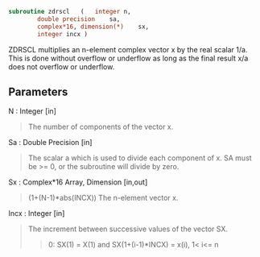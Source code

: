 ```fortran
subroutine zdrscl	(	integer	n,
		double precision	sa,
		complex*16, dimension(*)	sx,
		integer	incx )
```

 ZDRSCL multiplies an n-element complex vector x by the real scalar
 1/a.  This is done without overflow or underflow as long as
 the final result x/a does not overflow or underflow.

## Parameters
N : Integer [in]
> The number of components of the vector x.

Sa : Double Precision [in]
> The scalar a which is used to divide each component of x.
> SA must be >= 0, or the subroutine will divide by zero.

Sx : Complex*16 Array, Dimension [in,out]
> (1+(N-1)*abs(INCX))
> The n-element vector x.

Incx : Integer [in]
> The increment between successive values of the vector SX.
> > 0:  SX(1) = X(1) and SX(1+(i-1)*INCX) = x(i),     1< i<= n

